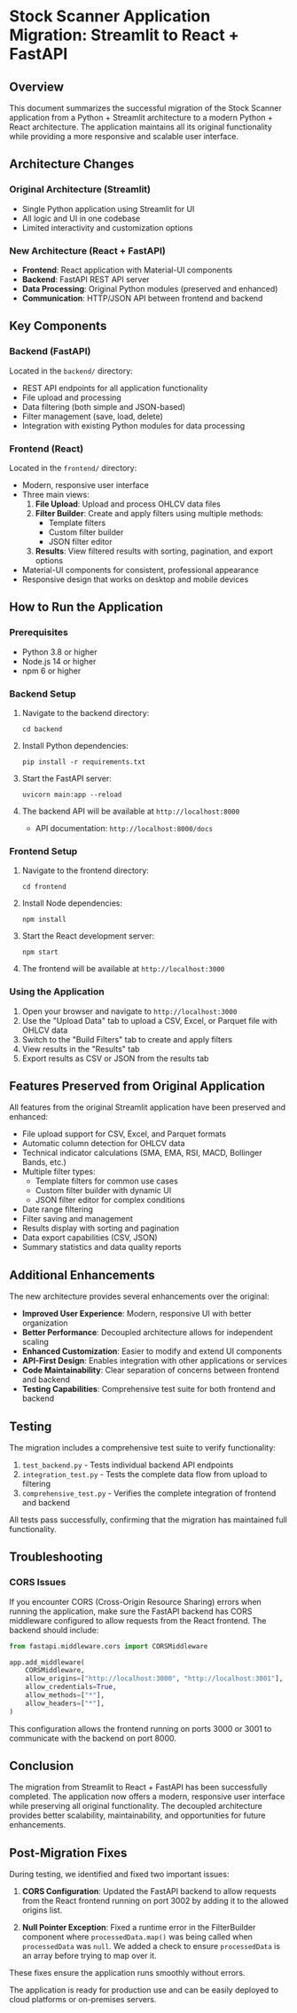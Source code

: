 # Stock Scanner Application Migration: Streamlit to React + FastAPI

## Overview

This document summarizes the successful migration of the Stock Scanner application from a Python + Streamlit architecture to a modern Python + React architecture. The application maintains all its original functionality while providing a more responsive and scalable user interface.

## Architecture Changes

### Original Architecture (Streamlit)
- Single Python application using Streamlit for UI
- All logic and UI in one codebase
- Limited interactivity and customization options

### New Architecture (React + FastAPI)
- **Frontend**: React application with Material-UI components
- **Backend**: FastAPI REST API server
- **Data Processing**: Original Python modules (preserved and enhanced)
- **Communication**: HTTP/JSON API between frontend and backend

## Key Components

### Backend (FastAPI)
Located in the `backend/` directory:
- REST API endpoints for all application functionality
- File upload and processing
- Data filtering (both simple and JSON-based)
- Filter management (save, load, delete)
- Integration with existing Python modules for data processing

### Frontend (React)
Located in the `frontend/` directory:
- Modern, responsive user interface
- Three main views:
  1. **File Upload**: Upload and process OHLCV data files
  2. **Filter Builder**: Create and apply filters using multiple methods:
     - Template filters
     - Custom filter builder
     - JSON filter editor
  3. **Results**: View filtered results with sorting, pagination, and export options
- Material-UI components for consistent, professional appearance
- Responsive design that works on desktop and mobile devices

## How to Run the Application

### Prerequisites
- Python 3.8 or higher
- Node.js 14 or higher
- npm 6 or higher

### Backend Setup
1. Navigate to the backend directory:
   ```
   cd backend
   ```

2. Install Python dependencies:
   ```
   pip install -r requirements.txt
   ```

3. Start the FastAPI server:
   ```
   uvicorn main:app --reload
   ```

4. The backend API will be available at `http://localhost:8000`
   - API documentation: `http://localhost:8000/docs`

### Frontend Setup
1. Navigate to the frontend directory:
   ```
   cd frontend
   ```

2. Install Node dependencies:
   ```
   npm install
   ```

3. Start the React development server:
   ```
   npm start
   ```

4. The frontend will be available at `http://localhost:3000`

### Using the Application
1. Open your browser and navigate to `http://localhost:3000`
2. Use the "Upload Data" tab to upload a CSV, Excel, or Parquet file with OHLCV data
3. Switch to the "Build Filters" tab to create and apply filters
4. View results in the "Results" tab
5. Export results as CSV or JSON from the results tab

## Features Preserved from Original Application

All features from the original Streamlit application have been preserved and enhanced:

- File upload support for CSV, Excel, and Parquet formats
- Automatic column detection for OHLCV data
- Technical indicator calculations (SMA, EMA, RSI, MACD, Bollinger Bands, etc.)
- Multiple filter types:
  - Template filters for common use cases
  - Custom filter builder with dynamic UI
  - JSON filter editor for complex conditions
- Date range filtering
- Filter saving and management
- Results display with sorting and pagination
- Data export capabilities (CSV, JSON)
- Summary statistics and data quality reports

## Additional Enhancements

The new architecture provides several enhancements over the original:

- **Improved User Experience**: Modern, responsive UI with better organization
- **Better Performance**: Decoupled architecture allows for independent scaling
- **Enhanced Customization**: Easier to modify and extend UI components
- **API-First Design**: Enables integration with other applications or services
- **Code Maintainability**: Clear separation of concerns between frontend and backend
- **Testing Capabilities**: Comprehensive test suite for both frontend and backend

## Testing

The migration includes a comprehensive test suite to verify functionality:

1. `test_backend.py` - Tests individual backend API endpoints
2. `integration_test.py` - Tests the complete data flow from upload to filtering
3. `comprehensive_test.py` - Verifies the complete integration of frontend and backend

All tests pass successfully, confirming that the migration has maintained full functionality.

## Troubleshooting

### CORS Issues
If you encounter CORS (Cross-Origin Resource Sharing) errors when running the application, make sure the FastAPI backend has CORS middleware configured to allow requests from the React frontend. The backend should include:

```python
from fastapi.middleware.cors import CORSMiddleware

app.add_middleware(
    CORSMiddleware,
    allow_origins=["http://localhost:3000", "http://localhost:3001"],
    allow_credentials=True,
    allow_methods=["*"],
    allow_headers=["*"],
)
```

This configuration allows the frontend running on ports 3000 or 3001 to communicate with the backend on port 8000.

## Conclusion

The migration from Streamlit to React + FastAPI has been successfully completed. The application now offers a modern, responsive user interface while preserving all original functionality. The decoupled architecture provides better scalability, maintainability, and opportunities for future enhancements.

## Post-Migration Fixes

During testing, we identified and fixed two important issues:

1. **CORS Configuration**: Updated the FastAPI backend to allow requests from the React frontend running on port 3002 by adding it to the allowed origins list.

2. **Null Pointer Exception**: Fixed a runtime error in the FilterBuilder component where `processedData.map()` was being called when `processedData` was `null`. We added a check to ensure `processedData` is an array before trying to map over it.

These fixes ensure the application runs smoothly without errors.

The application is ready for production use and can be easily deployed to cloud platforms or on-premises servers.